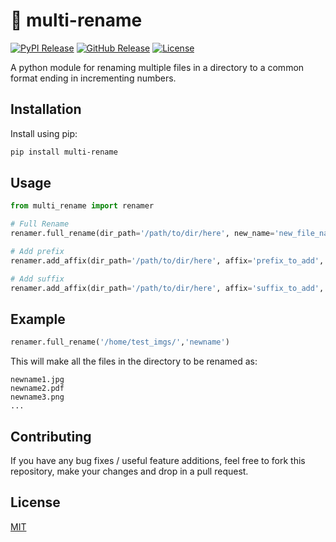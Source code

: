 # 📄 multi-rename

[![PyPI Release](https://img.shields.io/pypi/v/multi-rename?color=blue)](https://img.shields.io/pypi/v/multi-rename?color=blue)
[![GitHub Release](https://img.shields.io/github/v/release/pshkrh/multi-rename)](https://img.shields.io/github/v/release/pshkrh/multi-rename)
[![License](https://img.shields.io/pypi/l/multi-rename)](https://img.shields.io/pypi/l/multi-rename)

A python module for renaming multiple files in a directory to a common format ending in incrementing numbers.

## Installation

Install using pip:

```sh
pip install multi-rename
```

## Usage

```Python
from multi_rename import renamer

# Full Rename
renamer.full_rename(dir_path='/path/to/dir/here', new_name='new_file_name')

# Add prefix
renamer.add_affix(dir_path='/path/to/dir/here', affix='prefix_to_add', affix_type='prefix')

# Add suffix
renamer.add_affix(dir_path='/path/to/dir/here', affix='suffix_to_add', affix_type='suffix')

```

## Example

```Python
renamer.full_rename('/home/test_imgs/','newname')
```

This will make all the files in the directory to be renamed as:

```
newname1.jpg
newname2.pdf
newname3.png
...
```

## Contributing

If you have any bug fixes / useful feature additions, feel free to fork this repository, make your changes and drop in a pull request.

## License

[MIT](https://github.com/pshkrh/multi-rename/blob/master/LICENSE)
